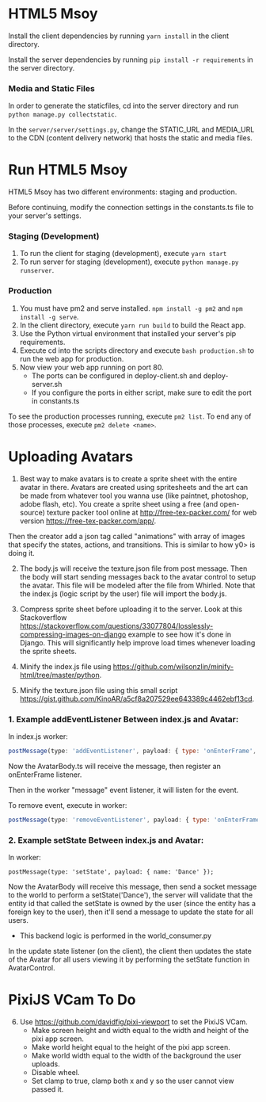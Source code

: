 # HTML5 Msoy
Install the client dependencies by running ```yarn install``` in the client directory.

Install the server dependencies by running ```pip install -r requirements``` in the server directory.

### Media and Static Files
In order to generate the staticfiles, cd into the server directory and run ```python manage.py collectstatic```.

In the ```server/server/settings.py```, change the STATIC_URL and MEDIA_URL to the CDN (content delivery network) that hosts the static and media files.
  
# Run HTML5 Msoy
HTML5 Msoy has two different environments: staging and production.

Before continuing, modify the connection settings in the constants.ts file to your server's settings.

### Staging (Development)
1. To run the client for staging (development), execute ```yarn start```
2. To run server for staging (development), execute ```python manage.py runserver```.

### Production
1. You must have pm2 and serve installed. ```npm install -g pm2``` and ```npm install -g serve```.  
2. In the client directory, execute ```yarn run build``` to build the React app.  
3. Use the Python virtual environment that installed your server's pip requirements.  
4. Execute cd into the scripts directory and execute ```bash production.sh``` to run the web app for production.  
5. Now view your web app running on port 80.
    - The ports can be configured in deploy-client.sh and deploy-server.sh
    - If you configure the ports in either script, make sure to edit the port in constants.ts

To see the production processes running, execute ```pm2 list```. To end any of those processes, execute ```pm2 delete <name>```.

# Uploading Avatars
1. Best way to make avatars is to create a sprite sheet with the entire avatar in there. Avatars are created using spritesheets and the art can be made from whatever tool you wanna use (like paintnet, photoshop, adobe flash, etc). You create a sprite sheet using a free (and open-source) texture packer tool online at http://free-tex-packer.com/ for web version https://free-tex-packer.com/app/.

Then the creator add a json tag called "animations" with array of images that specify the states, actions, and transitions. This is similar to how y0> is doing it.

2. The body.js will receive the texture.json file from post message. Then the body will start sending messages back to the avatar control to setup the avatar. This file will be modeled after the file from Whirled. Note that the index.js (logic script by the user) file will import the body.js.

3. Compress sprite sheet before uploading it to the server. Look at this Stackoverflow
https://stackoverflow.com/questions/33077804/losslessly-compressing-images-on-django example
to see how it's done in Django. This will significantly help improve load times whenever loading
the sprite sheets.

4. Minify the index.js file using https://github.com/wilsonzlin/minify-html/tree/master/python.

5. Minify the texture.json file using this small script https://gist.github.com/KinoAR/a5cf8a207529ee643389c4462ebf13cd.

### 1. Example addEventListener Between index.js and Avatar:
In index.js worker:  
```js
postMessage(type: 'addEventListener', payload: { type: 'onEnterFrame', name: 'enterFrame');
```

Now the AvatarBody.ts will receive the message, then register an onEnterFrame listener.

Then in the worker "message" event listener, it will listen for the event.

To remove event, execute in worker:  
```js
postMessage(type: 'removeEventListener', payload: { type: 'onEnterFrame', name: 'enterFrame');
```

### 2. Example setState Between index.js and Avatar:
In worker:  
```
postMessage(type: 'setState', payload: { name: 'Dance' });
```

Now the AvatarBody will receive this message, then send a socket message to the world to perform a setState('Dance'), the server will validate that the entity id
that called the setState is owned by the user (since the entity has a foreign key to the user), then it'll send a message to update the state for all users.
- This backend logic is performed in the world_consumer.py

In the update state listener (on the client), the client then updates the state of the Avatar for all users viewing it by performing the setState function in AvatarControl.

# PixiJS VCam To Do
6. Use https://github.com/davidfig/pixi-viewport to set the PixiJS VCam.
    - Make screen height and width equal to the width and height of the pixi app screen.
    - Make world height equal to the height of the pixi app screen.
    - Make world width equal to the width of the background the user uploads.
    - Disable wheel.
    - Set clamp to true, clamp both x and y so the user cannot view passed it.

